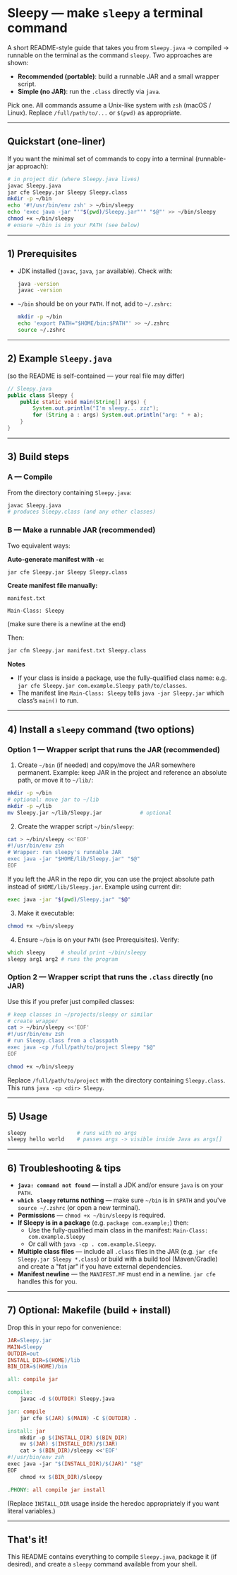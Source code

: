 # Sleepy — make `sleepy` a terminal command

A short README-style guide that takes you from `Sleepy.java` → compiled → runnable on the terminal as the command `sleepy`. Two approaches are shown:

- **Recommended (portable)**: build a runnable JAR and a small wrapper script.
- **Simple (no JAR)**: run the `.class` directly via `java`.

Pick one. All commands assume a Unix-like system with `zsh` (macOS / Linux). Replace `/full/path/to/...` or `$(pwd)` as appropriate.

---

## Quickstart (one-liner)
If you want the minimal set of commands to copy into a terminal (runnable-jar approach):

```zsh
# in project dir (where Sleepy.java lives)
javac Sleepy.java
jar cfe Sleepy.jar Sleepy Sleepy.class
mkdir -p ~/bin
echo '#!/usr/bin/env zsh' > ~/bin/sleepy
echo 'exec java -jar "'"$(pwd)/Sleepy.jar"'" "$@"' >> ~/bin/sleepy
chmod +x ~/bin/sleepy
# ensure ~/bin is in your PATH (see below)
```

---

## 1) Prerequisites
- JDK installed (`javac`, `java`, `jar` available). Check with:
  ```zsh
  java -version
  javac -version
  ```
- `~/bin` should be on your `PATH`. If not, add to `~/.zshrc`:
  ```zsh
  mkdir -p ~/bin
  echo 'export PATH="$HOME/bin:$PATH"' >> ~/.zshrc
  source ~/.zshrc
  ```

---

## 2) Example `Sleepy.java`
(so the README is self-contained — your real file may differ)

```java
// Sleepy.java
public class Sleepy {
    public static void main(String[] args) {
        System.out.println("I'm sleepy... zzz");
        for (String a : args) System.out.println("arg: " + a);
    }
}
```

---

## 3) Build steps

### A — Compile
From the directory containing `Sleepy.java`:

```zsh
javac Sleepy.java
# produces Sleepy.class (and any other classes)
```

### B — Make a runnable JAR (recommended)
Two equivalent ways:

**Auto-generate manifest with `-e`:**

```zsh
jar cfe Sleepy.jar Sleepy Sleepy.class
```

**Create manifest file manually:**

`manifest.txt`
```
Main-Class: Sleepy
```
(make sure there is a newline at the end)

Then:

```zsh
jar cfm Sleepy.jar manifest.txt Sleepy.class
```

**Notes**
- If your class is inside a package, use the fully-qualified class name: e.g. `jar cfe Sleepy.jar com.example.Sleepy path/to/classes`.
- The manifest line `Main-Class: Sleepy` tells `java -jar Sleepy.jar` which class’s `main()` to run.

---

## 4) Install a `sleepy` command (two options)

### Option 1 — Wrapper script that runs the JAR (recommended)
1. Create `~/bin` (if needed) and copy/move the JAR somewhere permanent. Example: keep JAR in the project and reference an absolute path, or move it to `~/lib/`:

```zsh
mkdir -p ~/bin
# optional: move jar to ~/lib
mkdir -p ~/lib
mv Sleepy.jar ~/lib/Sleepy.jar            # optional
```

2. Create the wrapper script `~/bin/sleepy`:

```zsh
cat > ~/bin/sleepy <<'EOF'
#!/usr/bin/env zsh
# Wrapper: run sleepy's runnable JAR
exec java -jar "$HOME/lib/Sleepy.jar" "$@"
EOF
```

If you left the JAR in the repo dir, you can use the project absolute path instead of `$HOME/lib/Sleepy.jar`. Example using current dir:

```zsh
exec java -jar "$(pwd)/Sleepy.jar" "$@"
```

3. Make it executable:

```zsh
chmod +x ~/bin/sleepy
```

4. Ensure `~/bin` is on your `PATH` (see Prerequisites). Verify:

```zsh
which sleepy     # should print ~/bin/sleepy
sleepy arg1 arg2 # runs the program
```

### Option 2 — Wrapper script that runs the `.class` directly (no JAR)
Use this if you prefer just compiled classes:

```zsh
# keep classes in ~/projects/sleepy or similar
# create wrapper
cat > ~/bin/sleepy <<'EOF'
#!/usr/bin/env zsh
# run Sleepy.class from a classpath
exec java -cp /full/path/to/project Sleepy "$@"
EOF

chmod +x ~/bin/sleepy
```

Replace `/full/path/to/project` with the directory containing `Sleepy.class`. This runs `java -cp <dir> Sleepy`.

---

## 5) Usage

```zsh
sleepy                # runs with no args
sleepy hello world    # passes args -> visible inside Java as args[]
```

---

## 6) Troubleshooting & tips

- **`java: command not found`** — install a JDK and/or ensure `java` is on your `PATH`.
- **`which sleepy` returns nothing** — make sure `~/bin` is in `$PATH` and you've `source ~/.zshrc` (or open a new terminal).
- **Permissions** — `chmod +x ~/bin/sleepy` is required.
- **If Sleepy is in a package** (e.g. `package com.example;`) then:
  - Use the fully-qualified main class in the manifest: `Main-Class: com.example.Sleepy`
  - Or call with `java -cp . com.example.Sleepy`.
- **Multiple class files** — include all `.class` files in the JAR (e.g. `jar cfe Sleepy.jar Sleepy *.class`) or build with a build tool (Maven/Gradle) and create a "fat jar" if you have external dependencies.
- **Manifest newline** — the `MANIFEST.MF` must end in a newline. `jar cfe` handles this for you.

---

## 7) Optional: Makefile (build + install)
Drop this in your repo for convenience:

```makefile
JAR=Sleepy.jar
MAIN=Sleepy
OUTDIR=out
INSTALL_DIR=$(HOME)/lib
BIN_DIR=$(HOME)/bin

all: compile jar

compile:
	javac -d $(OUTDIR) Sleepy.java

jar: compile
	jar cfe $(JAR) $(MAIN) -C $(OUTDIR) .

install: jar
	mkdir -p $(INSTALL_DIR) $(BIN_DIR)
	mv $(JAR) $(INSTALL_DIR)/$(JAR)
	cat > $(BIN_DIR)/sleepy <<'EOF'
#!/usr/bin/env zsh
exec java -jar "$(INSTALL_DIR)/$(JAR)" "$@"
EOF
	chmod +x $(BIN_DIR)/sleepy

.PHONY: all compile jar install
```

(Replace `INSTALL_DIR` usage inside the heredoc appropriately if you want literal variables.)

---

## That's it!
This README contains everything to compile `Sleepy.java`, package it (if desired), and create a `sleepy` command available from your shell.
